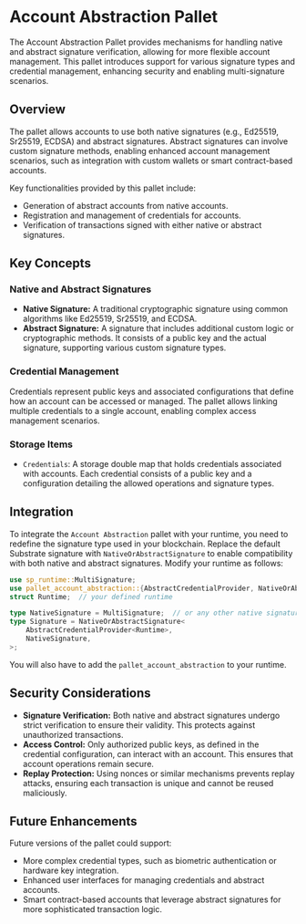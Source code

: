 # Account Abstraction Pallet

The Account Abstraction Pallet provides mechanisms for handling native and abstract signature verification, allowing for more flexible account management.
This pallet introduces support for various signature types and credential management, enhancing security and enabling multi-signature scenarios.

## Overview

The pallet allows accounts to use both native signatures (e.g., Ed25519, Sr25519, ECDSA) and abstract signatures.
Abstract signatures can involve custom signature methods, enabling enhanced account management scenarios, such as integration with custom wallets or smart contract-based accounts.

Key functionalities provided by this pallet include:
- Generation of abstract accounts from native accounts.
- Registration and management of credentials for accounts.
- Verification of transactions signed with either native or abstract signatures.

## Key Concepts

### Native and Abstract Signatures

- **Native Signature:** A traditional cryptographic signature using common algorithms like Ed25519, Sr25519, and ECDSA.
- **Abstract Signature:** A signature that includes additional custom logic or cryptographic methods. It consists of a public key and the actual signature, supporting various custom signature types.

### Credential Management

Credentials represent public keys and associated configurations that define how an account can be accessed or managed.
The pallet allows linking multiple credentials to a single account, enabling complex access management scenarios.

### Storage Items

- `Credentials`: A storage double map that holds credentials associated with accounts.
Each credential consists of a public key and a configuration detailing the allowed operations and signature types.

## Integration

To integrate the `Account Abstraction` pallet with your runtime, you need to redefine the signature type used in your blockchain.
Replace the default Substrate signature with `NativeOrAbstractSignature` to enable compatibility with both native and abstract signatures.
Modify your runtime as follows:

```rust
use sp_runtime::MultiSignature;
use pallet_account_abstraction::{AbstractCredentialProvider, NativeOrAbstractSignature};
struct Runtime;  // your defined runtime

type NativeSignature = MultiSignature;  // or any other native signature type
type Signature = NativeOrAbstractSignature<
    AbstractCredentialProvider<Runtime>,
    NativeSignature,
>;
```

You will also have to add the `pallet_account_abstraction` to your runtime.

## Security Considerations

- **Signature Verification:** Both native and abstract signatures undergo strict verification to ensure their validity. This protects against unauthorized transactions.
- **Access Control:** Only authorized public keys, as defined in the credential configuration, can interact with an account. This ensures that account operations remain secure.
- **Replay Protection:** Using nonces or similar mechanisms prevents replay attacks, ensuring each transaction is unique and cannot be reused maliciously.

## Future Enhancements

Future versions of the pallet could support:
- More complex credential types, such as biometric authentication or hardware key integration.
- Enhanced user interfaces for managing credentials and abstract accounts.
- Smart contract-based accounts that leverage abstract signatures for more sophisticated transaction logic.
